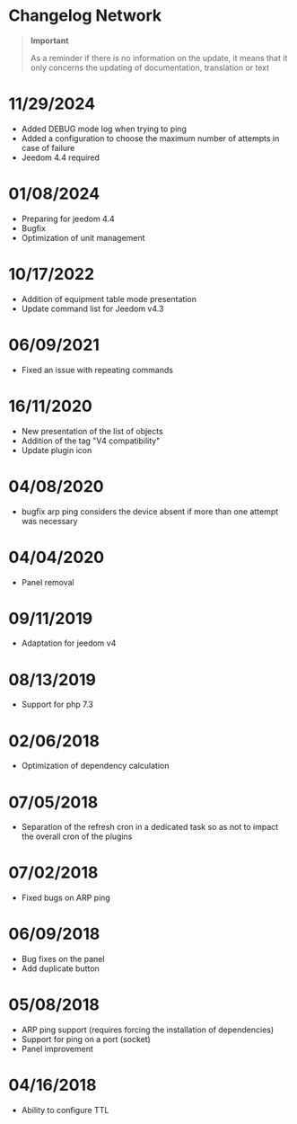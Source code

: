 # Changelog Network

>**Important**
>
>As a reminder if there is no information on the update, it means that it only concerns the updating of documentation, translation or text

# 11/29/2024

- Added DEBUG mode log when trying to ping
- Added a configuration to choose the maximum number of attempts in case of failure
- Jeedom 4.4 required

# 01/08/2024

- Preparing for jeedom 4.4
- Bugfix
- Optimization of unit management

# 10/17/2022

- Addition of equipment table mode presentation
- Update command list for Jeedom v4.3

# 06/09/2021

- Fixed an issue with repeating commands

# 16/11/2020

- New presentation of the list of objects
- Addition of the tag "V4 compatibility"
- Update plugin icon

# 04/08/2020

- bugfix arp ping considers the device absent if more than one attempt was necessary

# 04/04/2020

- Panel removal

# 09/11/2019

- Adaptation for jeedom v4

# 08/13/2019

- Support for php 7.3

# 02/06/2018

- Optimization of dependency calculation

# 07/05/2018

- Separation of the refresh cron in a dedicated task so as not to impact the overall cron of the plugins

# 07/02/2018

- Fixed bugs on ARP ping

# 06/09/2018

- Bug fixes on the panel
- Add duplicate button

# 05/08/2018

- ARP ping support (requires forcing the installation of dependencies)
- Support for ping on a port (socket)
- Panel improvement

# 04/16/2018

- Ability to configure TTL
